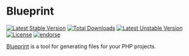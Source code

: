 # Blueprint

[![Latest Stable Version](https://poser.pugx.org/rougin/blueprint/v/stable)](https://packagist.org/packages/rougin/blueprint) [![Total Downloads](https://poser.pugx.org/rougin/blueprint/downloads)](https://packagist.org/packages/rougin/blueprint) [![Latest Unstable Version](https://poser.pugx.org/rougin/blueprint/v/unstable)](https://packagist.org/packages/rougin/blueprint) [![License](https://poser.pugx.org/rougin/blueprint/license)](https://packagist.org/packages/rougin/blueprint) [![endorse](https://api.coderwall.com/rougin/endorsecount.png)](https://coderwall.com/rougin)

[Blueprint](http://rougin.github.io/blueprint/) is a tool for generating files for your PHP projects.